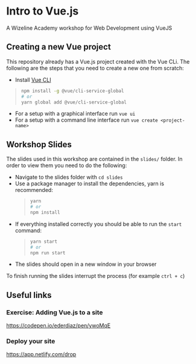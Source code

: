 # Intro to Vue.js

A Wizeline Academy workshop for Web Development using VueJS

## Creating a new Vue project

This repository already has a Vue.js project created with the Vue CLi. The following are the steps that you need to create a new one from scratch:

- Install [Vue CLI](https://cli.vuejs.org/)

> ```bash
> npm install -g @vue/cli-service-global
> # or
> yarn global add @vue/cli-service-global
> ```

- For a setup with a graphical interface run `vue ui`
- For a setup with a command line interface run `vue create <project-name>`

## Workshop Slides

The slides used in this workshop are contained in the `slides/` folder. In order to view them you need to do the following:

- Navigate to the slides folder with `cd slides`
- Use a package manager to install the dependencies, yarn is recommended:
  > ```bash
  > yarn
  > # or
  > npm install
  > ```
- If everything installed correctly you should be able to run the `start` command:
  > ```bash
  > yarn start
  > # or
  > npm run start
  > ```
- The slides should open in a new window in your browser

To finish running the slides interrupt the process (for example `ctrl + c`)

## Useful links

### Exercise: Adding Vue.js to a site

https://codepen.io/ederdiaz/pen/ywoMqE

### Deploy your site

https://app.netlify.com/drop
